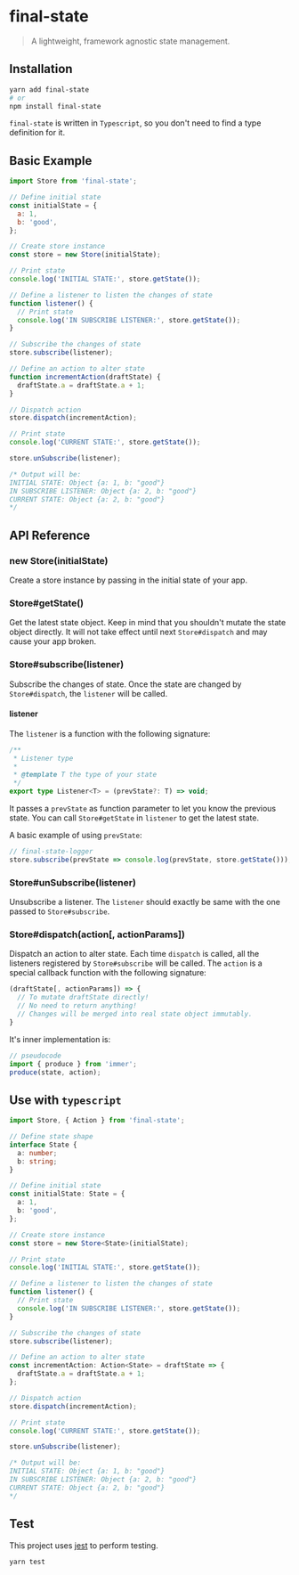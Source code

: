 # final-state

> A lightweight, framework agnostic state management.

## Installation

```bash
yarn add final-state
# or
npm install final-state
```

`final-state` is written in `Typescript`, so you don't need to find a type definition for it.

## Basic Example

```javascript
import Store from 'final-state';

// Define initial state
const initialState = {
  a: 1,
  b: 'good',
};

// Create store instance
const store = new Store(initialState);

// Print state
console.log('INITIAL STATE:', store.getState());

// Define a listener to listen the changes of state
function listener() {
  // Print state
  console.log('IN SUBSCRIBE LISTENER:', store.getState());
}

// Subscribe the changes of state
store.subscribe(listener);

// Define an action to alter state
function incrementAction(draftState) {
  draftState.a = draftState.a + 1;
}

// Dispatch action
store.dispatch(incrementAction);

// Print state
console.log('CURRENT STATE:', store.getState());

store.unSubscribe(listener);

/* Output will be:
INITIAL STATE: Object {a: 1, b: "good"}
IN SUBSCRIBE LISTENER: Object {a: 2, b: "good"}
CURRENT STATE: Object {a: 2, b: "good"}
*/
```

## API Reference

### new Store(initialState)

Create a store instance by passing in the initial state of your app.

### Store#getState()

Get the latest state object. Keep in mind that you shouldn't mutate the state object directly. It will not take effect until next `Store#dispatch` and may cause your app broken.

### Store#subscribe(listener)

Subscribe the changes of state. Once the state are changed by `Store#dispatch`, the `listener` will be called.
#### listener
The `listener` is a function with the following signature:
```typescript
/**
 * Listener type
 *
 * @template T the type of your state
 */
export type Listener<T> = (prevState?: T) => void;
```
It passes a `prevState` as function parameter to let you know the previous state. You can call `Store#getState` in `listener` to get the latest state.

A basic example of using `prevState`:
```javascript
// final-state-logger
store.subscribe(prevState => console.log(prevState, store.getState()));
```

### Store#unSubscribe(listener)

Unsubscribe a listener. The `listener` should exactly be same with the one passed to `Store#subscribe`.

### Store#dispatch(action[, actionParams])

Dispatch an action to alter state. Each time `dispatch` is called, all the listeners registered by `Store#subscribe` will be called. The `action` is a special callback function with the following signature:

```javascript
(draftState[, actionParams]) => {
  // To mutate draftState directly!
  // No need to return anything!
  // Changes will be merged into real state object immutably.
}
```

It's inner implementation is:

```javascript
// pseudocode
import { produce } from 'immer';
produce(state, action);
```

## Use with `typescript`

```typescript
import Store, { Action } from 'final-state';

// Define state shape
interface State {
  a: number;
  b: string;
}

// Define initial state
const initialState: State = {
  a: 1,
  b: 'good',
};

// Create store instance
const store = new Store<State>(initialState);

// Print state
console.log('INITIAL STATE:', store.getState());

// Define a listener to listen the changes of state
function listener() {
  // Print state
  console.log('IN SUBSCRIBE LISTENER:', store.getState());
}

// Subscribe the changes of state
store.subscribe(listener);

// Define an action to alter state
const incrementAction: Action<State> = draftState => {
  draftState.a = draftState.a + 1;
};

// Dispatch action
store.dispatch(incrementAction);

// Print state
console.log('CURRENT STATE:', store.getState());

store.unSubscribe(listener);

/* Output will be:
INITIAL STATE: Object {a: 1, b: "good"}
IN SUBSCRIBE LISTENER: Object {a: 2, b: "good"}
CURRENT STATE: Object {a: 2, b: "good"}
*/
```

## Test

This project uses [jest](https://jestjs.io/) to perform testing.

```bash
yarn test
```
